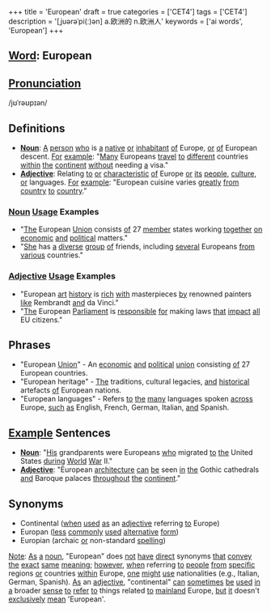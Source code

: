 +++
title = 'European'
draft = true
categories = ['CET4']
tags = ['CET4']
description = '[ˌjuərəˈpi(ː)ən] a.欧洲的 n.欧洲人'
keywords = ['ai words', 'European']
+++

## [Word](/en/post/word/): European

## [Pronunciation](/en/post/pronunciation/)
/jʊˈrəʊpɪən/

## Definitions
- **[Noun](/en/post/noun/)**: [A](/en/post/a/) [person](/en/post/person/) [who](/en/post/who/) is [a](/en/post/a/) [native](/en/post/native/) [or](/en/post/or/) [inhabitant](/en/post/inhabitant/) [of](/en/post/of/) Europe, [or](/en/post/or/) [of](/en/post/of/) European descent. [For](/en/post/for/) [example](/en/post/example/): "[Many](/en/post/many/) Europeans [travel](/en/post/travel/) [to](/en/post/to/) [different](/en/post/different/) countries [within](/en/post/within/) [the](/en/post/the/) [continent](/en/post/continent/) [without](/en/post/without/) needing [a](/en/post/a/) visa."
- **[Adjective](/en/post/adjective/)**: Relating [to](/en/post/to/) [or](/en/post/or/) [characteristic](/en/post/characteristic/) [of](/en/post/of/) Europe [or](/en/post/or/) [its](/en/post/its/) [people](/en/post/people/), [culture](/en/post/culture/), [or](/en/post/or/) languages. [For](/en/post/for/) [example](/en/post/example/): "European cuisine varies [greatly](/en/post/greatly/) [from](/en/post/from/) [country](/en/post/country/) [to](/en/post/to/) [country](/en/post/country/)."

### [Noun](/en/post/noun/) [Usage](/en/post/usage/) Examples
- "[The](/en/post/the/) European [Union](/en/post/union/) consists [of](/en/post/of/) 27 [member](/en/post/member/) states working [together](/en/post/together/) [on](/en/post/on/) [economic](/en/post/economic/) [and](/en/post/and/) [political](/en/post/political/) matters."
- "[She](/en/post/she/) has [a](/en/post/a/) [diverse](/en/post/diverse/) [group](/en/post/group/) [of](/en/post/of/) friends, including [several](/en/post/several/) Europeans [from](/en/post/from/) [various](/en/post/various/) countries."

### [Adjective](/en/post/adjective/) [Usage](/en/post/usage/) Examples
- "European [art](/en/post/art/) [history](/en/post/history/) is [rich](/en/post/rich/) [with](/en/post/with/) masterpieces [by](/en/post/by/) renowned painters [like](/en/post/like/) Rembrandt [and](/en/post/and/) da Vinci."
- "[The](/en/post/the/) European [Parliament](/en/post/parliament/) is [responsible](/en/post/responsible/) [for](/en/post/for/) making laws [that](/en/post/that/) [impact](/en/post/impact/) [all](/en/post/all/) EU citizens."

## Phrases
- "European [Union](/en/post/union/)" - An [economic](/en/post/economic/) [and](/en/post/and/) [political](/en/post/political/) [union](/en/post/union/) consisting [of](/en/post/of/) 27 European countries.
- "European heritage" - [The](/en/post/the/) traditions, cultural legacies, [and](/en/post/and/) [historical](/en/post/historical/) artefacts [of](/en/post/of/) European nations.
- "European languages" - Refers [to](/en/post/to/) [the](/en/post/the/) [many](/en/post/many/) languages spoken [across](/en/post/across/) Europe, [such](/en/post/such/) [as](/en/post/as/) English, French, German, Italian, [and](/en/post/and/) Spanish.

## [Example](/en/post/example/) Sentences
- **[Noun](/en/post/noun/)**: "[His](/en/post/his/) grandparents were Europeans [who](/en/post/who/) migrated [to](/en/post/to/) [the](/en/post/the/) United States [during](/en/post/during/) [World](/en/post/world/) [War](/en/post/war/) II."
- **[Adjective](/en/post/adjective/)**: "European [architecture](/en/post/architecture/) [can](/en/post/can/) [be](/en/post/be/) seen [in](/en/post/in/) [the](/en/post/the/) Gothic cathedrals [and](/en/post/and/) Baroque palaces [throughout](/en/post/throughout/) [the](/en/post/the/) [continent](/en/post/continent/)."

## Synonyms
- Continental ([when](/en/post/when/) [used](/en/post/used/) [as](/en/post/as/) an [adjective](/en/post/adjective/) referring [to](/en/post/to/) Europe)
- Europan ([less](/en/post/less/) [commonly](/en/post/commonly/) [used](/en/post/used/) [alternative](/en/post/alternative/) [form](/en/post/form/))
- Europian (archaic [or](/en/post/or/) non-standard [spelling](/en/post/spelling/))

[Note](/en/post/note/): [As](/en/post/as/) [a](/en/post/a/) [noun](/en/post/noun/), "European" does [not](/en/post/not/) [have](/en/post/have/) [direct](/en/post/direct/) synonyms [that](/en/post/that/) [convey](/en/post/convey/) [the](/en/post/the/) [exact](/en/post/exact/) [same](/en/post/same/) [meaning](/en/post/meaning/); [however](/en/post/however/), [when](/en/post/when/) referring [to](/en/post/to/) [people](/en/post/people/) [from](/en/post/from/) [specific](/en/post/specific/) regions [or](/en/post/or/) countries [within](/en/post/within/) Europe, [one](/en/post/one/) [might](/en/post/might/) [use](/en/post/use/) nationalities (e.g., Italian, German, Spanish). [As](/en/post/as/) an [adjective](/en/post/adjective/), "continental" [can](/en/post/can/) [sometimes](/en/post/sometimes/) [be](/en/post/be/) [used](/en/post/used/) [in](/en/post/in/) [a](/en/post/a/) broader [sense](/en/post/sense/) [to](/en/post/to/) [refer](/en/post/refer/) [to](/en/post/to/) things related [to](/en/post/to/) [mainland](/en/post/mainland/) Europe, [but](/en/post/but/) [it](/en/post/it/) doesn't [exclusively](/en/post/exclusively/) [mean](/en/post/mean/) 'European'.
